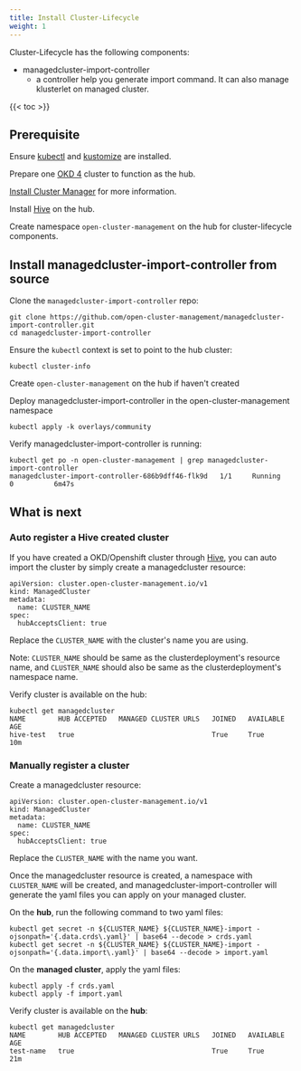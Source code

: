 ```yaml
---
title: Install Cluster-Lifecycle
weight: 1
---
```


Cluster-Lifecycle has the following components:
- managedcluster-import-controller
  - a controller help you generate import command. It can also manage klusterlet on managed cluster.

<!-- spellchecker-disable -->

{{< toc >}}

<!-- spellchecker-enable -->

## Prerequisite

Ensure [kubectl](https://kubernetes.io/docs/tasks/tools/install-kubectl) and [kustomize](https://kubernetes-sigs.github.io/kustomize/installation) are installed.

Prepare one [OKD 4](https://www.okd.io/) cluster to function as the hub.

[Install Cluster Manager](../install-cluster-manager) for more information.

Install [Hive](https://github.com/openshift/hive/blob/master/docs/install.md#installing-community-release-via-operatorhub) on the hub.

Create namespace `open-cluster-management` on the hub for cluster-lifecycle components.

## Install managedcluster-import-controller from source

Clone the `managedcluster-import-controller` repo:

```Shell
git clone https://github.com/open-cluster-management/managedcluster-import-controller.git
cd managedcluster-import-controller
```

Ensure the `kubectl` context is set to point to the hub cluster:

```Shell
kubectl cluster-info
```

Create `open-cluster-management` on the hub if haven't created

Deploy managedcluster-import-controller in the open-cluster-management namespace

```Shell
kubectl apply -k overlays/community
```

Verify managedcluster-import-controller is running:
```Shell
kubectl get po -n open-cluster-management | grep managedcluster-import-controller   
managedcluster-import-controller-686b9dff46-flk9d   1/1     Running   0          6m47s
```


## What is next

### Auto register a Hive created cluster
If you have created a OKD/Openshift cluster through [Hive](https://github.com/openshift/hive/blob/master/docs/using-hive.md#using-hive), you can auto import the cluster by simply create a managedcluster resource:

```
apiVersion: cluster.open-cluster-management.io/v1
kind: ManagedCluster
metadata:
  name: CLUSTER_NAME
spec:
  hubAcceptsClient: true
```
Replace the `CLUSTER_NAME` with the cluster's name you are using.

Note: `CLUSTER_NAME` should be same as the clusterdeployment's resource name, and `CLUSTER_NAME` should also be same as the clusterdeployment's namespace name.

Verify cluster is available on the hub:
```Shell
kubectl get managedcluster                                                                                                    
NAME        HUB ACCEPTED   MANAGED CLUSTER URLS   JOINED   AVAILABLE   AGE
hive-test   true                                  True     True        10m

```


### Manually register a cluster

Create a managedcluster resource:

```
apiVersion: cluster.open-cluster-management.io/v1
kind: ManagedCluster
metadata:
  name: CLUSTER_NAME
spec:
  hubAcceptsClient: true
```

Replace the `CLUSTER_NAME` with the name you want. 

Once the managedcluster resource is created, a namespace with `CLUSTER_NAME` will be created, and managedcluster-import-controller will generate the yaml files you can apply on your managed cluster. 

On the **hub**, run the following command to two yaml files:
```Shell
kubectl get secret -n ${CLUSTER_NAME} ${CLUSTER_NAME}-import -ojsonpath='{.data.crds\.yaml}' | base64 --decode > crds.yaml
kubectl get secret -n ${CLUSTER_NAME} ${CLUSTER_NAME}-import -ojsonpath='{.data.import\.yaml}' | base64 --decode > import.yaml
```

On the **managed cluster**, apply the yaml files:
```Shell
kubectl apply -f crds.yaml
kubectl apply -f import.yaml
```

Verify cluster is available on the **hub**:
```Shell
kubectl get managedcluster                                                                                                    
NAME        HUB ACCEPTED   MANAGED CLUSTER URLS   JOINED   AVAILABLE   AGE
test-name   true                                  True     True        21m
```


